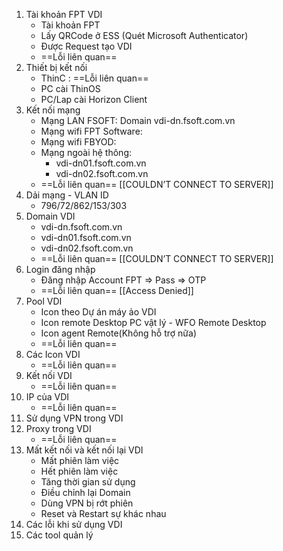 1. Tài khoản FPT VDI
	- Tài khoản FPT
	- Lấy QRCode ở ESS (Quét Microsoft Authenticator)
	- Được Request tạo VDI
	- ==Lỗi liên quan==
2. Thiết bị kết nối
	- ThinC : ==Lỗi liên quan==
	- PC cài ThinOS
	- PC/Lap cài Horizon Client
3. Kết nối mạng
	- Mạng LAN FSOFT: Domain vdi-dn.fsoft.com.vn
	- Mạng wifi FPT Software:
	- Mạng wifi FBYOD:
	- Mạng ngoài hệ thông:
		- vdi-dn01.fsoft.com.vn 
		- vdi-dn02.fsoft.com.vn
	- ==Lỗi liên quan== [[COULDN’T CONNECT TO SERVER]]
4. Dải mạng - VLAN ID
	- 796/72/862/153/303
5. Domain VDI
	- vdi-dn.fsoft.com.vn
	- vdi-dn01.fsoft.com.vn 
	- vdi-dn02.fsoft.com.vn
	- ==Lỗi liên quan== [[COULDN’T CONNECT TO SERVER]]
6. Login đăng nhập
	- Đăng nhập Account FPT => Pass => OTP
	- ==Lỗi liên quan== [[Access Denied]]
7. Pool VDI
	- Icon theo Dự án máy ảo VDI
	- Icon remote Desktop PC vật lý - WFO Remote Desktop
	- Icon agent Remote(Không hỗ trợ nữa)
	- ==Lỗi liên quan==
8. Các Icon VDI
	- ==Lỗi liên quan==
9. Kết nối VDI
	- ==Lỗi liên quan==
10. IP của VDI
	- ==Lỗi liên quan==
11. Sử dụng VPN trong VDI
12. Proxy trong VDI
	- ==Lỗi liên quan==
13. Mất kết nối và kết nối lại VDI
	- Mất phiên làm việc
	- Hết phiên làm việc
	- Tăng thời gian sử dụng
	- Điều chỉnh lại Domain
	- Dùng VPN bị rớt phiên
	- Reset và Restart sự khác nhau
14. Các lỗi khi sử dụng VDI
15. Các tool quản lý


